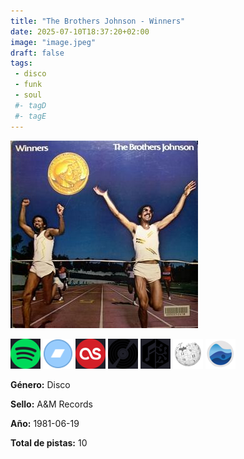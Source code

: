 ```yaml
---
title: "The Brothers Johnson - Winners"
date: 2025-07-10T18:37:20+02:00
image: "image.jpeg"
draft: false
tags:
 - disco
 - funk
 - soul
 #- tagD
 #- tagE
---
```

![cover](image.jpeg (The Brothers Johnson - Winners))
 
[![spotify](../links/svg/spotify.png (spotify))](https://open.spotify.com/artist/6h3rSZ8VLK7a5vXjEmhfuD)
[![bandcamp](../links/svg/bandcamp.png (bandcamp))](https://winnerscirclemusicgroup.bandcamp.com/album/winners-circle-mixtape-vol-1)
[![lastfm](../links/svg/lastfm.png (lastfm))](https://www.last.fm/music/+noredirect/The+Brothers+Johnson/Winners)
[![discogs](../links/svg/discogs.png (discogs))](https://www.discogs.com/release/1043200)
[![musicbrainz](../links/svg/musicbrainz.png (musicbrainz))](https://musicbrainz.org/release/04478609-7280-415a-88e8-5dd28f353a54)
[![wikipedia](../links/svg/wikipedia.png (wikipedia))](https://en.wikipedia.org/wiki/The_Brothers_Johnson)
[![rateyourmusic](../links/svg/rateyourmusic.png (rateyourmusic))](https://rateyourmusic.com/artist/the-brothers-johnson)


**Género:** Disco

**Sello:** A&M Records

**Año:** 1981-06-19

**Total de pistas:** 10
